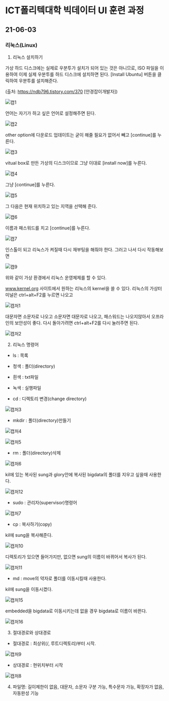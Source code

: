 # ICT폴리텍대학 빅데이터 UI 훈련 과정

## 21-06-03

### 리눅스(Linux)

1. 리눅스 설치하기

가상 하드 디스크에는 실제로 우분투가 설치가 되어 있는 것은 아니므로, ISO 파일을 이용하여 이제 실제 우분투를 하드 디스크에 설치하면 된다. [Install Ubuntu] 버튼을 클릭하여 우분투를 설치해준다.

(출처: https://ndb796.tistory.com/370 [안경잡이개발자])

![캡1](https://user-images.githubusercontent.com/76871728/120590195-1bb50d00-c475-11eb-99bf-8c60ea386b11.PNG)

언어는 자기가 하고 싶은 언어로 설정해주면 된다.

![캡2](https://user-images.githubusercontent.com/76871728/120594046-4e620400-c47b-11eb-9dfa-106f285aa7ee.PNG)

other option에 다운로드 업데이트는 굳이 해줄 필요가 없어서 빼고 [continue]를 누른다.

![캡3](https://user-images.githubusercontent.com/76871728/120594050-4f933100-c47b-11eb-9cc3-ce764573dda3.PNG)

vitual box로 만든 가상의 디스크이므로 그냥 이대로 [install now]를 누른다.

![캡4](https://user-images.githubusercontent.com/76871728/120594359-cc260f80-c47b-11eb-8243-b89c3ec46b36.PNG)

그냥 [continue]를 누른다.

![캡5](https://user-images.githubusercontent.com/76871728/120594443-ebbd3800-c47b-11eb-91e6-5114b1692d51.PNG)
 
그 다음은 현재 위치하고 있는 지역을 선택해 준다.

![캡6](https://user-images.githubusercontent.com/76871728/120594477-f37cdc80-c47b-11eb-89e9-5717cf99bae1.PNG)

이름과 패스워드를 치고 [continue]를 누른다.

![캡7](https://user-images.githubusercontent.com/76871728/120594598-26bf6b80-c47c-11eb-910d-96977e049fea.PNG)

인스톨이 되고 리눅스가 켜질때 다시 재부팅을 해줘야 한다. 그러고 나서 다시 작동해보면

![캡9](https://user-images.githubusercontent.com/76871728/120595267-0b089500-c47d-11eb-95bd-6780bb4bb0be.PNG)

위와 같이 가상 환경에서 리눅스 운영체제를 할 수 있다.

www.kernel.org 사이트에서 원하는 리눅스의 kernel을 쓸 수 있다. 리눅스의 가상터미널은 ctrl+alt+F2를 누르면 나오고

![캡처1](https://user-images.githubusercontent.com/76871728/120588173-b6abe800-c471-11eb-8976-412a73a34871.PNG)

대문자면 소문자로 나오고 소문자면 대문자로 나오고, 패스워드는 나오지않아서 오프라인의 보안성이 좋다. 다시 돌아가려면 ctrl+alt+F2를 다시 눌러주면 된다.

![캡처2](https://user-images.githubusercontent.com/76871728/120588214-c4fa0400-c471-11eb-8b7b-2788ddfc946f.PNG)

2. 리눅스 명령어

+ ls : 목록
 + 청색 : 폴더(directory)
 + 흰색 : txt파일
 + 녹색 : 실행파일
 
+ cd : 디렉토리 변경(change directory)
 
![캡처3](https://user-images.githubusercontent.com/76871728/120588148-ab58bc80-c471-11eb-92e3-374f76249afe.PNG)
 
+ mkdir : 폴더(directory)만들기
 
![캡처4](https://user-images.githubusercontent.com/76871728/120589279-93823800-c473-11eb-8a7f-a587cb245913.PNG)
 
![캡처5](https://user-images.githubusercontent.com/76871728/120589288-954bfb80-c473-11eb-9724-2df1a3c09037.PNG)
 
+ rm : 폴더(directory)삭제
 
![캡처6](https://user-images.githubusercontent.com/76871728/120589315-9ed56380-c473-11eb-8353-981d78ab5ff1.PNG)
 
kil에 있는 복사된 sung과 glory안에 복사된 bigdata의 폴더를 지우고 싶을때 사용한다.

![캡처12](https://user-images.githubusercontent.com/76871728/120596013-2e800f80-c47e-11eb-9e69-ef601a4157ae.PNG)
 
+ sudo : 관리자(supervisor)명령어
 
![캡처7](https://user-images.githubusercontent.com/76871728/120589334-a5fc7180-c473-11eb-9547-e02b97392c33.PNG)
 
+ cp : 복사하기(copy)
 
kil에 sung을 복사해준다.
 
![캡처10](https://user-images.githubusercontent.com/76871728/120593323-448bd100-c47a-11eb-99d6-ecdcb03631f3.PNG)

디렉토리가 있으면 들어가지만, 없으면 sung의 이름이 바뀌어서 복사가 된다.

![캡처11](https://user-images.githubusercontent.com/76871728/120593971-2ecadb80-c47b-11eb-81f5-a52ae4b8b097.PNG)
 
+ md : move의 약자로 폴더를 이동시킬때 사용한다.

kil에 sung을 이동시켰다.

![캡처15](https://user-images.githubusercontent.com/76871728/120616494-41054380-c494-11eb-9a43-7b6d8d31c7b6.PNG)

embedded을 bigdata로 이동시키는데 없을 경우 bigdata로 이름이 바뀐다.

![캡처16](https://user-images.githubusercontent.com/76871728/120616535-49f61500-c494-11eb-91e7-cab6b52a83e2.PNG)

3. 절대경로와 상대경로
 
+ 절대경로 : 최상위(/,  루트디렉토리)부터 시작.
 
![캡처9](https://user-images.githubusercontent.com/76871728/120592643-2c678200-c479-11eb-9496-594e706cf55f.PNG)
 
+ 상대경로 : 현위치부터 시작
 
![캡처8](https://user-images.githubusercontent.com/76871728/120592678-36898080-c479-11eb-8397-d192eec9e089.PNG)

4. 파일명: 길이제한이 없음, 대문자, 소문자 구분 가능, 특수문자 가능, 확장자가 없음, 자동완성 기능

